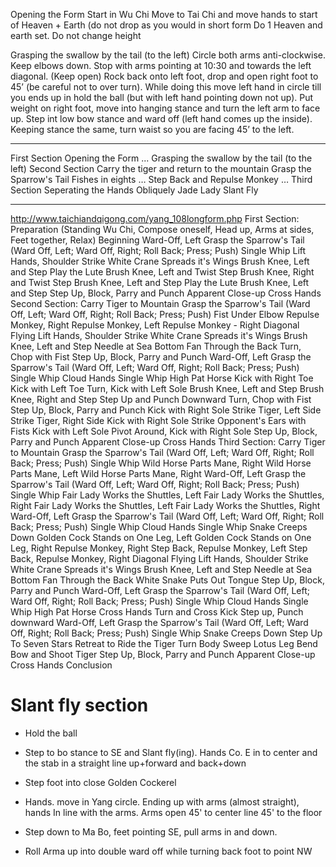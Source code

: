Opening the Form
Start in Wu Chi
Move to Tai Chi and move hands to start of Heaven + Earth (do not drop as you would in short form
Do 1 Heaven and earth set. Do not change height

Grasping the swallow by the tail (to the left)
Circle both arms anti-clockwise. Keep elbows down. Stop with arms pointing at 10:30 and towards the left diagonal. (Keep open)
Rock back onto left foot, drop and open right foot to 45’ (be careful not to over turn). While doing this move left hand in circle till you ends up in hold the ball (but with left hand pointing down not up).
Put weight on right foot, move into hanging stance and turn the left arm to face up.
Step int low bow stance and ward off (left hand comes up the inside).
Keeping stance the same, turn waist so you are facing 45’ to the left.

---
First Section
Opening the Form
...
Grasping the swallow by the tail (to the left)
Second Section
Carry the tiger and return to the mountain
Grasp the Sparrow's Tail
Fishes in eights
…
Step Back and Repulse Monkey
…
Third Section
Seperating the Hands Obliquely
Jade Lady
Slant Fly

-----
http://www.taichiandqigong.com/yang_108longform.php
First Section:
Preparation (Standing Wu Chi, Compose oneself, Head up, Arms at sides, Feet together, Relax)
Beginning
Ward-Off, Left
Grasp the Sparrow's Tail (Ward Off, Left; Ward Off, Right; Roll Back; Press; Push)
Single Whip
Lift Hands, Shoulder Strike
White Crane Spreads it's Wings
Brush Knee, Left and Step
Play the Lute
Brush Knee, Left and Twist Step
Brush Knee, Right and Twist Step
Brush Knee, Left and Step
Play the Lute
Brush Knee, Left and Step
Step Up, Block, Parry and Punch
Apparent Close-up
Cross Hands
Second Section:
Carry Tiger to Mountain
Grasp the Sparrow's Tail (Ward Off, Left; Ward Off, Right; Roll Back; Press; Push)
Fist Under Elbow
Repulse Monkey, Right
Repulse Monkey, Left
Repulse Monkey - Right
Diagonal Flying
Lift Hands, Shoulder Strike
White Crane Spreads it's Wings
Brush Knee, Left and Step
Needle at Sea Bottom
Fan Through the Back
Turn, Chop with Fist
Step Up, Block, Parry and Punch
Ward-Off, Left
Grasp the Sparrow's Tail (Ward Off, Left; Ward Off, Right; Roll Back; Press; Push)
Single Whip
Cloud Hands
Single Whip
High Pat Horse
Kick with Right Toe
Kick with Left Toe
Turn, Kick with Left Sole
Brush Knee, Left and Step
Brush Knee, Right and Step
Step Up and Punch Downward
Turn, Chop with Fist
Step Up, Block, Parry and Punch
Kick with Right Sole
Strike Tiger, Left Side
Strike Tiger, Right Side
Kick with Right Sole
Strike Opponent's Ears with Fists
Kick with Left Sole
Pivot Around, Kick with Right Sole
Step Up, Block, Parry and Punch
Apparent Close-up
Cross Hands
Third Section:
Carry Tiger to Mountain
Grasp the Sparrow's Tail (Ward Off, Left; Ward Off, Right; Roll Back; Press; Push)
Single Whip
Wild Horse Parts Mane, Right
Wild Horse Parts Mane, Left
Wild Horse Parts Mane, Right
Ward-Off, Left
Grasp the Sparrow's Tail (Ward Off, Left; Ward Off, Right; Roll Back; Press; Push)
Single Whip
Fair Lady Works the Shuttles, Left
Fair Lady Works the Shuttles, Right
Fair Lady Works the Shuttles, Left
Fair Lady Works the Shuttles, Right
Ward-Off, Left
Grasp the Sparrow's Tail (Ward Off, Left; Ward Off, Right; Roll Back; Press; Push)
Single Whip
Cloud Hands
Single Whip
Snake Creeps Down
Golden Cock Stands on One Leg, Left
Golden Cock Stands on One Leg, Right
Repulse Monkey, Right
Step Back, Repulse Monkey, Left
Step Back, Repulse Monkey, Right
Diagonal Flying
Lift Hands, Shoulder Strike
White Crane Spreads it's Wings
Brush Knee, Left and Step
Needle at Sea Bottom
Fan Through the Back
White Snake Puts Out Tongue
Step Up, Block, Parry and Punch
Ward-Off, Left
Grasp the Sparrow's Tail (Ward Off, Left; Ward Off, Right; Roll Back; Press; Push)
Single Whip
Cloud Hands
Single Whip
High Pat Horse
Cross Hands
Turn and Cross Kick
Step up, Punch downward
Ward-Off, Left
Grasp the Sparrow's Tail (Ward Off, Left; Ward Off, Right; Roll Back; Press; Push)
Single Whip
Snake Creeps Down
Step Up To Seven Stars
Retreat to Ride the Tiger
Turn Body Sweep Lotus Leg
Bend Bow and Shoot Tiger
Step Up, Block, Parry and Punch
Apparent Close-up
Cross Hands
Conclusion


# Slant fly section 
- Hold the ball
- Step to bo stance to SE and Slant fly(ing). Hands Co. E in to center and the stab in a straight line up+forward and back+down

- Step foot into close Golden Cockerel 
- Hands. move in Yang circle. Ending up with arms (almost straight), hands In line with the arms.  Arms open 45' to center line 45' to the floor 
- Step down to Ma Bo, feet pointing SE, pull arms in and down. 
- Roll Arma up into double ward off while turning back foot to point NW
